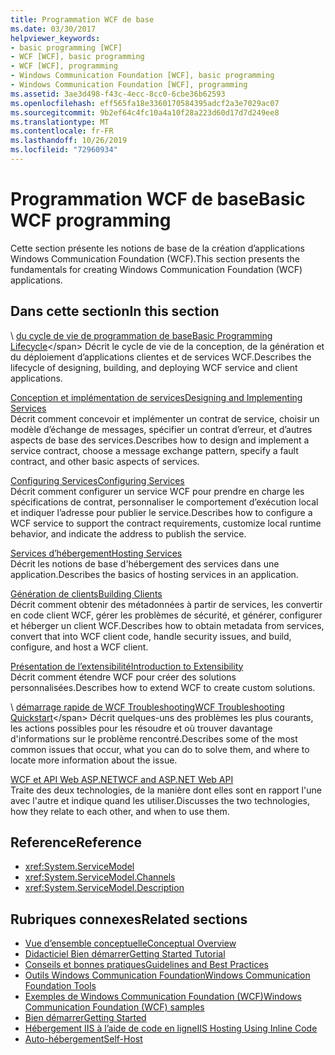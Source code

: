 ```yaml
---
title: Programmation WCF de base
ms.date: 03/30/2017
helpviewer_keywords:
- basic programming [WCF]
- WCF [WCF], basic programming
- WCF [WCF], programming
- Windows Communication Foundation [WCF], basic programming
- Windows Communication Foundation [WCF], programming
ms.assetid: 3ae3d498-f43c-4ecc-8cc0-6cbe36b62593
ms.openlocfilehash: eff565fa18e3360170584395adcf2a3e7029ac07
ms.sourcegitcommit: 9b2ef64c4fc10a4a10f28a223d60d17d7d249ee8
ms.translationtype: MT
ms.contentlocale: fr-FR
ms.lasthandoff: 10/26/2019
ms.locfileid: "72960934"
---
```

# <a name="basic-wcf-programming"></a><span data-ttu-id="7304f-102">Programmation WCF de base</span><span class="sxs-lookup"><span data-stu-id="7304f-102">Basic WCF programming</span></span>

<span data-ttu-id="7304f-103">Cette section présente les notions de base de la création d’applications Windows Communication Foundation (WCF).</span><span class="sxs-lookup"><span data-stu-id="7304f-103">This section presents the fundamentals for creating Windows Communication Foundation (WCF) applications.</span></span>

## <a name="in-this-section"></a><span data-ttu-id="7304f-104">Dans cette section</span><span class="sxs-lookup"><span data-stu-id="7304f-104">In this section</span></span>

 <span data-ttu-id="7304f-105">\ [du cycle de vie de programmation de base](basic-programming-lifecycle.md)</span><span class="sxs-lookup"><span data-stu-id="7304f-105">[Basic Programming Lifecycle](basic-programming-lifecycle.md)\</span></span>
 <span data-ttu-id="7304f-106">Décrit le cycle de vie de la conception, de la génération et du déploiement d’applications clientes et de services WCF.</span><span class="sxs-lookup"><span data-stu-id="7304f-106">Describes the lifecycle of designing, building, and deploying WCF service and client applications.</span></span>

 <span data-ttu-id="7304f-107">[Conception et implémentation de services](designing-and-implementing-services.md)</span><span class="sxs-lookup"><span data-stu-id="7304f-107">[Designing and Implementing Services](designing-and-implementing-services.md)</span></span>\
 <span data-ttu-id="7304f-108">Décrit comment concevoir et implémenter un contrat de service, choisir un modèle d’échange de messages, spécifier un contrat d’erreur, et d’autres aspects de base des services.</span><span class="sxs-lookup"><span data-stu-id="7304f-108">Describes how to design and implement a service contract, choose a message exchange pattern, specify a fault contract, and other basic aspects of services.</span></span>

 <span data-ttu-id="7304f-109">[Configuring Services](configuring-services.md)</span><span class="sxs-lookup"><span data-stu-id="7304f-109">[Configuring Services](configuring-services.md)</span></span>\
 <span data-ttu-id="7304f-110">Décrit comment configurer un service WCF pour prendre en charge les spécifications de contrat, personnaliser le comportement d’exécution local et indiquer l’adresse pour publier le service.</span><span class="sxs-lookup"><span data-stu-id="7304f-110">Describes how to configure a WCF service to support the contract requirements, customize local runtime behavior, and indicate the address to publish the service.</span></span>

 <span data-ttu-id="7304f-111">[Services d’hébergement](hosting-services.md)</span><span class="sxs-lookup"><span data-stu-id="7304f-111">[Hosting Services](hosting-services.md)</span></span>\
 <span data-ttu-id="7304f-112">Décrit les notions de base d'hébergement des services dans une application.</span><span class="sxs-lookup"><span data-stu-id="7304f-112">Describes the basics of hosting services in an application.</span></span>

 <span data-ttu-id="7304f-113">[Génération de clients](building-clients.md)</span><span class="sxs-lookup"><span data-stu-id="7304f-113">[Building Clients](building-clients.md)</span></span>\
 <span data-ttu-id="7304f-114">Décrit comment obtenir des métadonnées à partir de services, les convertir en code client WCF, gérer les problèmes de sécurité, et générer, configurer et héberger un client WCF.</span><span class="sxs-lookup"><span data-stu-id="7304f-114">Describes how to obtain metadata from services, convert that into WCF client code, handle security issues, and build, configure, and host a WCF client.</span></span>

 <span data-ttu-id="7304f-115">[Présentation de l’extensibilité](introduction-to-extensibility.md)</span><span class="sxs-lookup"><span data-stu-id="7304f-115">[Introduction to Extensibility](introduction-to-extensibility.md)</span></span>\
 <span data-ttu-id="7304f-116">Décrit comment étendre WCF pour créer des solutions personnalisées.</span><span class="sxs-lookup"><span data-stu-id="7304f-116">Describes how to extend WCF to create custom solutions.</span></span>

 <span data-ttu-id="7304f-117">\ [démarrage rapide de WCF Troubleshooting](wcf-troubleshooting-quickstart.md)</span><span class="sxs-lookup"><span data-stu-id="7304f-117">[WCF Troubleshooting Quickstart](wcf-troubleshooting-quickstart.md)\</span></span>
 <span data-ttu-id="7304f-118">Décrit quelques-uns des problèmes les plus courants, les actions possibles pour les résoudre et où trouver davantage d'informations sur le problème rencontré.</span><span class="sxs-lookup"><span data-stu-id="7304f-118">Describes some of the most common issues that occur, what you can do to solve them, and where to locate more information about the issue.</span></span>

 <span data-ttu-id="7304f-119">[WCF et API Web ASP.NET](wcf-and-aspnet-web-api.md)</span><span class="sxs-lookup"><span data-stu-id="7304f-119">[WCF and ASP.NET Web API](wcf-and-aspnet-web-api.md)</span></span>\
 <span data-ttu-id="7304f-120">Traite des deux technologies, de la manière dont elles sont en rapport l'une avec l'autre et indique quand les utiliser.</span><span class="sxs-lookup"><span data-stu-id="7304f-120">Discusses the two technologies, how they relate to each other, and when to use them.</span></span>

## <a name="reference"></a><span data-ttu-id="7304f-121">Reference</span><span class="sxs-lookup"><span data-stu-id="7304f-121">Reference</span></span>

- <xref:System.ServiceModel>
- <xref:System.ServiceModel.Channels>
- <xref:System.ServiceModel.Description>

## <a name="related-sections"></a><span data-ttu-id="7304f-122">Rubriques connexes</span><span class="sxs-lookup"><span data-stu-id="7304f-122">Related sections</span></span>

- [<span data-ttu-id="7304f-123">Vue d’ensemble conceptuelle</span><span class="sxs-lookup"><span data-stu-id="7304f-123">Conceptual Overview</span></span>](conceptual-overview.md)
- [<span data-ttu-id="7304f-124">Didacticiel Bien démarrer</span><span class="sxs-lookup"><span data-stu-id="7304f-124">Getting Started Tutorial</span></span>](getting-started-tutorial.md)
- [<span data-ttu-id="7304f-125">Conseils et bonnes pratiques</span><span class="sxs-lookup"><span data-stu-id="7304f-125">Guidelines and Best Practices</span></span>](guidelines-and-best-practices.md)
- [<span data-ttu-id="7304f-126">Outils Windows Communication Foundation</span><span class="sxs-lookup"><span data-stu-id="7304f-126">Windows Communication Foundation Tools</span></span>](tools.md)
- [<span data-ttu-id="7304f-127">Exemples de Windows Communication Foundation (WCF)</span><span class="sxs-lookup"><span data-stu-id="7304f-127">Windows Communication Foundation (WCF) samples</span></span>](./samples/index.md)
- [<span data-ttu-id="7304f-128">Bien démarrer</span><span class="sxs-lookup"><span data-stu-id="7304f-128">Getting Started</span></span>](./samples/getting-started-sample.md)
- [<span data-ttu-id="7304f-129">Hébergement IIS à l’aide de code en ligne</span><span class="sxs-lookup"><span data-stu-id="7304f-129">IIS Hosting Using Inline Code</span></span>](./samples/iis-hosting-using-inline-code.md)
- [<span data-ttu-id="7304f-130">Auto-hébergement</span><span class="sxs-lookup"><span data-stu-id="7304f-130">Self-Host</span></span>](./samples/self-host.md)
